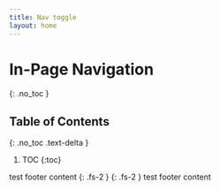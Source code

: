 ```yaml
---
title: Nav toggle
layout: home
---
```


# In-Page Navigation
{: .no_toc }

## Table of Contents
{: .no_toc .text-delta }

1. TOC
{:toc}

test footer content {: .fs-2 } 
{: .fs-2 } 
test footer content
